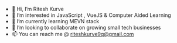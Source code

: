 - 👋 Hi, I’m Ritesh Kurve
- 👀 I’m interested in JavaScript , VueJS & Computer Aided Learning
- 🌱 I’m currently learning MEVN stack
- 💞️ I’m looking to collaborate on growing small tech businesses
- 📫 You can reach me @ riteshkurve9q@gmail.com

<!---
Ritesh9q/Ritesh9q is a ✨ special ✨ repository because its `README.md` (this file) appears on your GitHub profile.
You can click the Preview link to take a look at your changes.
--->

